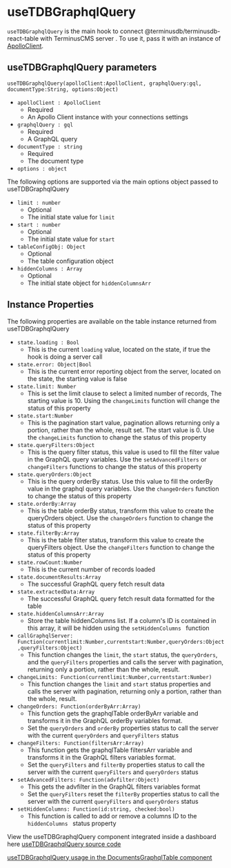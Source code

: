 # useTDBGraphqlQuery
`useTDBGraphqlQuery` is the main hook to connect @terminusdb/terminusdb-react-table with TerminusCMS server . To use it, pass it with an instance of [ApolloClient](https://www.apollographql.com/docs/react/).

## useTDBGraphqlQuery parameters
   `useTDBGraphqlQuery(apolloClient:ApolloClient, graphqlQuery:gql, documentType:String, options:Object)`
 - `apolloClient : ApolloClient` 
   - Required
   - An Apollo Client instance with your connections settings
- `graphqlQuery : gql`
   - Required
   - A GraphQL query
- `documentType : string`
   - Required
   - The document type
-  `options : object `

The following options are supported via the main options object passed to useTDBGraphqlQuery
   - `limit : number`
      - Optional
      - The initial state value for `limit `
   - `start : number`
      - Optional
      - The initial state value for `start `
   - `tableConfigObj: Object`
      - Optional
      - The table configuration object
   - `hiddenColumns : Array`
      - Optional
      - The initial state object for `hiddenColumnsArr`  
  
  ## Instance Properties  
  
  The following properties are available on the table instance returned from useTDBGraphqlQuery
  
 - `state.loading : Bool` 
	 -  This is the current  `loading`  value, located on the state, if true the hook is doing a server call
 - `state.error: Object|Bool`
	 - This is the current error reporting object from the server, located on the state, the starting value is false
 - `state.limit: Number`
	 - This is set the limit clause to select a limited number of records, The starting value is 10. Using the `changeLimits` function will change the status of this property
 - `state.start:Number`
	 - This is the pagination start value, pagination allows returning only a portion, rather than the whole, result set. The start value is 0. Use the `changeLimits` function to change the status of this property
 - `state.queryFilters:Object`
	 - This is the query filter status, this value is used to fill the filter value in the GraphQL query variables. Use the `setAdvancedFilters` or `changeFilters` functions to change the status of this property
 - `state.queryOrders:Object`
	 - This is the query orderBy status. Use this value to fill the orderBy value in the graphql query variables. Use the `changeOrders` function to change the status of this property
 - `state.orderBy:Array`
   	 - This is the table orderBy status, transform this value to create the queryOrders object. Use the `changeOrders` function to change the status of this property
 - `state.filterBy:Array`
	 - This is the table filter status, transform this value to create the queryFilters object. Use the `changeFilters` function to change the status of this property
 - `state.rowCount:Number`
  	 - This is the current number of records loaded
 - `state.documentResults:Array`
  	 - The successful GraphQL query fetch result data
 - `state.extractedData:Array`
  	 - The successful GraphQL query fetch result data formatted for the table 
 - `state.hiddenColumnsArr:Array`
  	 - Store the table hiddenColumns list. If a column's ID is contained in this array, it will be hidden using the `setHiddenColumns ` function
 - `callGraphqlServer: Function(currentlimit:Number,currentstart:Number,queryOrders:Object,queryFilters:Object)`
	 - This function changes the `limit`, the `start` status, the `queryOrders`, and the `queryFilters` properties and calls the server with pagination, returning only a portion, rather than the whole, result.
 - `changeLimits: Function(currentlimit:Number,currentstart:Number)`
	 - This function changes the `limit` and `start` status properties and calls the server with pagination, returning only a portion, rather than the whole, result.
 - `changeOrders: Function(orderByArr:Array)`
	 - This function gets the graphqlTable orderByArr variable and transforms it in the GraphQL orderBy variables format.
	 - Set the `queryOrders` and `orderBy` properties status to call the server with the current `queryOrders` and `queryFilters` status
 - `changeFilters: Function(filtersArr:Array)`
	 - This function gets the graphqlTable filtersArr variable and transforms it in the GraphQL filters variables format.
	 - Set the `queryFilters` and `filterBy` properties status to call the server with the current `queryFilters` and `queryOrders` status 
 - `setAdvancedFilters: Function(advfilter:Object)`
	 - This gets the advfilter in the GraphQL filters variables format
	 - Set the `queryFilters` reset the `filterBy` properties status to call the server with the current `queryFilters` and `queryOrders` status 
 - `setHiddenColumns: Function(id:string, checked:bool)`
 	 - This function is called to add or remove a columns ID to the `hiddenColumns ` status property
 
	
View the useTDBGraphqlQuery component integrated inside a dashboard here 
[useTDBGraphqlQuery source code](https://github.com/terminusdb/terminusdb-dashboard/blob/main/packages/tdb-documents-ui-template/src/hook/useTDBGraphqlQuery.js)

[useTDBGraphqlQuery usage in the DocumentsGraphqlTable component](https://github.com/terminusdb/terminusdb-dashboard/blob/main/packages/tdb-documents-ui-template/src/components/DocumentsGraphqlTable.js)

